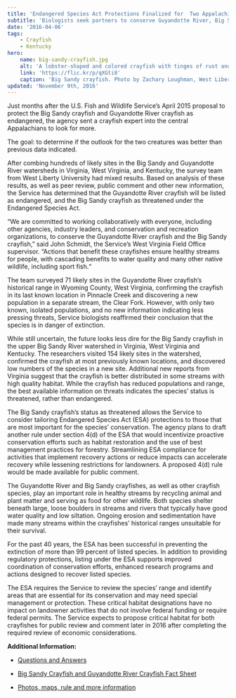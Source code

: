 ```yaml
---
title: 'Endangered Species Act Protections Finalized for  Two Appalachian Crayfishes in Kentucky, Virginia and West Virginia'
subtitle: 'Biologists seek partners to conserve Guyandotte River, Big Sandy crayfishes'
date: '2016-04-06'
tags:
    - Crayfish
    - Kentucky
hero:
    name: big-sandy-crayfish.jpg
    alt: 'A lobster-shaped and colored crayfish with tinges of rust and blue.'
    link: 'https://flic.kr/p/qXGti8'
    caption: 'Big Sandy crayfish. Photo by Zachary Loughman, West Liberty University.'
updated: 'November 9th, 2016'
---
```


Just months after the U.S. Fish and Wildlife Service’s April 2015 proposal to protect the Big Sandy crayfish and Guyandotte River crayfish as endangered, the agency sent a crayfish expert into the central Appalachians to look for more.

The goal: to determine if the outlook for the two creatures was better than previous data indicated.

After combing hundreds of likely sites in the Big Sandy and Guyandotte River watersheds in Virginia, West Virginia, and Kentucky, the survey team from West Liberty University had mixed results. Based on analysis of these results, as well as peer review, public comment and other new information, the Service has determined that the Guyandotte River crayfish will be listed as endangered, and the Big Sandy crayfish as threatened under the Endangered Species Act.

“We are committed to working collaboratively with everyone, including other agencies, industry leaders, and conservation and recreation organizations, to conserve the Guyandotte River crayfish and the Big Sandy crayfish,” said John Schmidt, the Service’s West Virginia Field Office supervisor. “Actions that benefit these crayfishes ensure healthy streams for people, with cascading benefits to water quality and many other native wildlife, including sport fish.“

The team surveyed 71 likely sites in the Guyandotte River crayfish’s historical range in Wyoming County, West Virginia, confirming the crayfish in its last known location in Pinnacle Creek and discovering a new population in a separate stream, the Clear Fork. However, with only two known, isolated populations, and no new information indicating less pressing threats, Service biologists reaffirmed their conclusion that the species is in danger of extinction.

While still uncertain, the future looks less dire for the Big Sandy crayfish in the upper Big Sandy River watershed in Virginia, West Virginia and Kentucky. The researchers visited 154 likely sites in the watershed, confirmed the crayfish at most previously known locations, and discovered low numbers of the species in a new site. Additional new reports from Virginia suggest that the crayfish is better distributed in some streams with high quality habitat. While the crayfish has reduced populations and range, the best available information on threats indicates the species’ status is threatened, rather than endangered.

The Big Sandy crayfish’s status as threatened allows the Service to consider tailoring Endangered Species Act (ESA) protections to those that are most important for the species’ conservation. The agency plans to draft another rule under section 4(d) of the ESA that would incentivize proactive conservation efforts such as habitat restoration and the use of best management practices for forestry. Streamlining ESA compliance for activities that implement recovery actions or reduce impacts can accelerate recovery while lessening restrictions for landowners. A proposed 4(d) rule would be made available for public comment.

The Guyandotte River and Big Sandy crayfishes, as well as other crayfish species, play an important role in healthy streams by recycling animal and plant matter and serving as food for other wildlife. Both species shelter beneath large, loose boulders in streams and rivers that typically have good water quality and low siltation. Ongoing erosion and sedimentation have made many streams within the crayfishes’ historical ranges unsuitable for their survival.

For the past 40 years, the ESA has been successful in preventing the extinction of more than 99 percent of listed species. In addition to providing regulatory protections, listing under the ESA supports improved coordination of conservation efforts, enhanced research programs and actions designed to recover listed species.

The ESA requires the Service to review the species’ range and identify areas that are essential for its conservation and may need special management or protection. These critical habitat designations have no impact on landowner activities that do not involve federal funding or require federal permits. The Service expects to propose critical habitat for both crayfishes for public review and comment later in 2016 after completing the required review of economic considerations.

**Additional Information:**

*   [Questions and Answers](http://fws.gov/southeast/wildlife/crustacean/big-sandy-crayfish/pdf/two-appalachian-crayfish-q-and-a.pdf)
*   [Big Sandy Crayfish and Guyandotte River Crayfish Fact Sheet](http://fws.gov/southeast/wildlife/crustacean/big-sandy-crayfish/pdf/big-sandy-crayfish-guyandotte-river-crayfish-factsheet.pdf)

*   [Photos, maps, rule and more information](https://www.fws.gov/northeast/crayfish)
